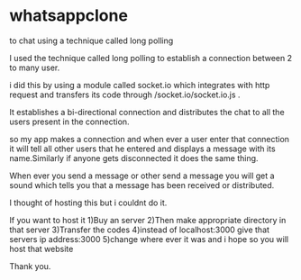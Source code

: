 # whatsappclone
to chat using a technique called long polling 


I used the technique called long polling to establish a connection between 2 to many user.

i did this by using a module called socket.io which integrates with http request and transfers its code through   /socket.io/socket.io.js .

It establishes a bi-directional connection and distributes the chat to all the users present in the connection.

so my app makes a connection and when ever a user enter that connection it will tell all other users that he entered and displays a message with its name.Similarly if anyone gets disconnected it does the same thing.

When ever you send a message or other send a message you will get a sound which tells you that a message has been received or distributed.

I thought of hosting this but i couldnt do it.

If you want to host it 
1)Buy an server 
2)Then make appropriate directory in that server 
3)Transfer the codes 
4)instead of localhost:3000 give that servers ip address:3000
5)change where ever it was and i hope so you will host that website

Thank you.
